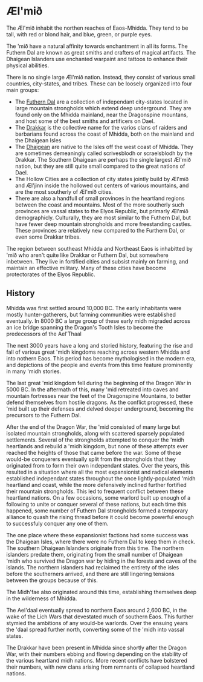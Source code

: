 # Æl'mið 

The Æl'mið inhabit the northen reaches of Eaos-Mhidda. They tend to be tall, with red or blond hair, and blue, green, or purple eyes.

The 'mið have a natural affinity towards enchantment in all its forms. The Futhern Dal are known as great smiths and crafters of magical artifacts. The Dhaigean Islanders use enchanted warpaint and tattoos to enhance their physical abilities.

There is no single large Æl'mið nation. Instead, they consist of various small countries, city-states, and tribes.
These can be loosely organized into four main groups:
- The [Futhern Dal](../../organizations/futhern_dal) are a collection of independant city-states located in large mountain strongholds which extend deep underground. They are found only on the Mhidda mainland, near the Dragonspine mountans, 
  and host some of the best smiths and artificers on Dael.
- The [Drakkar](../../organizations/drakkar) is the collective name for the varios clans of raiders and barbarians found across the coast of Mhidda, both on the mainland and the Dhaigean Isles
- The [Dhaigean](../../organizations/dhaigean_islanders) are native to the Isles off the west coast of Mhidda. They are sometimes demeaningly called scrivesblodh or scraelsblodh by the Drakkar. The Southern Dhaigean are perhaps the single largest Æl'mið nation, 
  but they are still quite small compared to the great nations of Dael.
- The Hollow Cities are a collection of city states jointly build by Æl'míð and Æl'jinn inside the hollowed out centers of various mountains, and are the most southerly of Æl'míð cities.
- There are also a handfull of small provinces in the heartland regions between the coast and mountains. Most of the more southerly such provinces are vassal states to the Elyos Republic, but primarly Æl'mið demographicly. Culturally, 
  they are most similar to the Futhern Dal, but have fewer deep mountain strongholds and more freestanding castles. These provinces are relatively new compared to the Furthern Dal, or even some Drakkar tribes.

The region between southeast Mhidda and Northeast Eaos is inhabitted by 'mið who aren't quite like Drakkar or Futhern Dal, but somewhere inbetween. They live in fortified cities and subsist mainly on farming, and maintain an effective military.
Many of these cities have become protectorates of the Elyos Republic.

## History

Mhidda was first settled around 10,000 BC. The early inhabitants were mostly hunter-gatherers, but farming communities were established eventually.
In 8000 BC a large group of these early midh migraded across an ice bridge spanning the Dragon's Tooth Isles to become the predecessors of the Ael'Thaal

The next 3000 years have a long and storied history, featuring the rise and fall of various great 'midh kingdoms reaching across western Mhidda and into nothern Eaos.
This period has become mythologised in the modern era, and depictions of the people and events from this time feature prominently in many 'midh stories. 

The last great 'mid kingdom fell during the beginning of the Dragon War in 5000 BC.
In the aftermath of this, many 'mid retreated into caves and mountain fortresses near the feet of the Dragonspine Mountains, to better defend themselves from hostile dragons. 
As the conflict progressed, these 'mid built up their defenses and delved deeper underground, becoming the precursors to the Futhern Dal.

After the end of the Dragon War, the 'mid consisted of many large but isolated mountain strongholds, along with scattered sparsely populated settlements. 
Several of the strongholds attempted to conquer the 'midh heartlands and rebuild a 'midh kingdom, but none of these attempts ever reached the heights of those that came before the war. 
Some of these would-be conquerers eventually split from the strongholds that they originated from to form their own independant states.
Over the years, this resulted in a situation where all the most expansionist and radical elements established independant states throughout the once lightly-populated 'midh heartland and coast, 
while the more defensively inclined further fortified their mountain strongholds. This led to frequent conflict between these heartland nations. On a few occasions, some warlord built up enough of a following to unite or conquer several of these nations, 
but each time this happened, some number of Futhern Dal strongholds formed a temporary alliance to quash the rising thread before it could become powerful enough to successfuly conquer any one of them.

The one place where these expansionist factions had some success was the Dhaigean Isles, where there were no Futhern Dal to keep them in check.
The southern Dhaigean Islanders originate from this time. The northern islanders predate them, originating from the small number of Dhaigean 'midh who survived the Dragon war by hiding in the forests and caves of the islands.
The northern islanders had reclaimed the entirety of the isles before the southerners arrived, and there are still lingering tensions between the groups because of this. 

The Midh'fae also originated around this time, establishing themselves deep in the wilderness of Mhidda.

The Ael'daal eventually spread to northern Eaos around 2,600 BC, in the wake of the Lich Wars that devestated much of southern Eaos.
This further stymied the ambitions of any would-be warlords. Over the ensuing years the 'daal spread further north, converting some of the 'midh into vassal states.

The Drakkar have been present in Mhidda since shortly after the Dragon War, with their numbers ebbing and flowing depending on the stability of the various heartland midh nations.
More recent conflicts have bolstered their numbers, with new clans arising from remnants of collapsed heartland nations.
